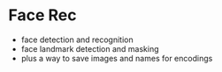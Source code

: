 # Face Rec 
* face detection and recognition
* face landmark detection and masking
* plus a way to save images and names for encodings